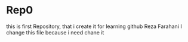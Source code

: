 # Rep0
this is first Repository, that i create it for learning github
Reza Farahani
I change this file because i need chane it
